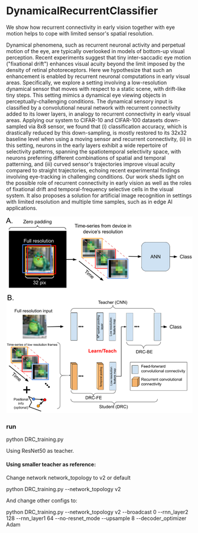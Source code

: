 # DynamicalRecurrentClassifier
We show how recurrent connectivity in early vision together with eye motion helps to cope with limited sensor's spatial resolution.

Dynamical phenomena, such as recurrent neuronal activity  and perpetual motion of the eye, are typically overlooked in models of bottom-up visual perception. Recent experiments suggest that tiny inter-saccadic eye motion ("fixational drift") enhances visual  acuity beyond the limit imposed by the density of retinal photoreceptors. Here we hypothesize that such an enhancement is enabled by recurrent neuronal computations in early visual areas. Specifically, we explore a setting involving a low-resolution dynamical sensor that moves with respect to a static scene, with drift-like tiny steps. This setting mimics a dynamical eye viewing objects in perceptually-challenging conditions. The dynamical sensory input is classified by a convolutional neural network with recurrent connectivity added to its lower layers, in analogy to recurrent connectivity in early visual areas.  Applying our system to CIFAR-10 and CIFAR-100 datasets down-sampled via 8x8 sensor, we found that (i) classification accuracy, which is drastically reduced by this down-sampling, is mostly restored to its 32x32 baseline level when using a moving sensor and recurrent connectivity, (ii) in this setting, neurons in the early layers exhibit a wide repertoire of selectivity patterns, spanning the spatiotemporal selectivity space, with neurons preferring different combinations of spatial and temporal patterning, and (iii) curved sensor's trajectories improve  visual acuity compared to straight trajectories, echoing recent experimental findings involving eye-tracking in challenging conditions. Our work sheds light on the possible role of recurrent connectivity in early vision as well as the roles of fixational drift and temporal-frequency selective cells in the visual system. It also proposes a solution for artificial image recognition in settings with limited resolution and multiple time samples, such as in edge AI applications.


![text](https://github.com/orram/DynamicalRecurrentClassifier/blob/main/iclr2022_fig1_small_ver.png)

### run

python DRC_training.py

Using ResNet50 as teacher.

#### Using smaller teacher as reference:

Change network network_topology to v2 or default 

python DRC_training.py --network_topology v2

And change other configs to:

python DRC_training.py --network_topology v2 --broadcast 0 --rnn_layer2 128 --rnn_layer1 64 --no-resnet_mode --upsample 8 --decoder_optimizer Adam

